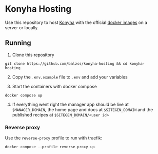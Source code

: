 # Konyha Hosting

Use this repository to host [Konyha](https://github.com/balzss/konyha) with the official [docker images](https://hub.docker.com/u/konyha) on a server or locally.

## Running

1. Clone this repository

```
git clone https://github.com/balzss/konyha-hosting && cd konyha-hosting
```

2. Copy the `.env.example` file to `.env` and add your variables

3. Start the containers with docker compose

```
docker compose up
```

4. If everything went right the manager app should be live at `$MANAGER_DOMAIN`, the home page and docs at
   `$SITEGEN_DOMAIN` and the published recipes at `$SITEGEN_DOMAIN/<user id>`

### Reverse proxy

Use the `reverse-proxy` profile to run with traefik:

```
docker compose --profile reverse-proxy up
```
